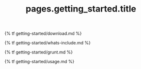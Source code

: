 ﻿---
layout: default
title: pages.getting_started.title
slug: getting-started
lead: pages.getting_started.lead
---

{% tf getting-started/download.md %}

{% tf getting-started/whats-include.md %}

{% tf getting-started/grunt.md %}

{% tf getting-started/usage.md %}